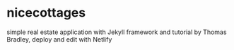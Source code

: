 # nicecottages
simple real estate application with Jekyll framework and tutorial by Thomas Bradley, deploy and edit with Netlify

